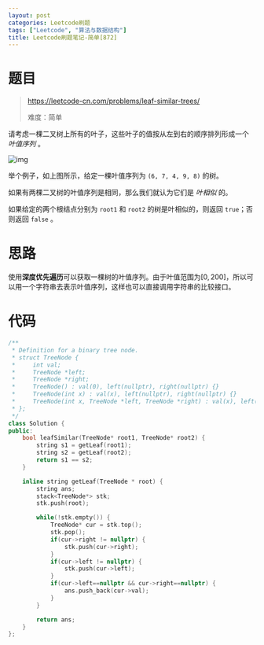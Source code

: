 ```yaml
---
layout: post
categories: Leetcode刷题
tags: ["Leetcode", "算法与数据结构"]
title: Leetcode刷题笔记-简单[872]
---
```


<!-- more -->

# 题目

> https://leetcode-cn.com/problems/leaf-similar-trees/
>
> 难度：简单

请考虑一棵二叉树上所有的叶子，这些叶子的值按从左到右的顺序排列形成一个 *叶值序列* 。

![img](https://s3-lc-upload.s3.amazonaws.com/uploads/2018/07/16/tree.png)

举个例子，如上图所示，给定一棵叶值序列为 `(6, 7, 4, 9, 8)` 的树。

如果有两棵二叉树的叶值序列是相同，那么我们就认为它们是 *叶相似* 的。

如果给定的两个根结点分别为 `root1` 和 `root2` 的树是叶相似的，则返回 `true`；否则返回 `false` 。

# 思路

使用**深度优先遍历**可以获取一棵树的叶值序列。由于叶值范围为$[0,200]$，所以可以用一个字符串去表示叶值序列，这样也可以直接调用字符串的比较接口。

# 代码

```c++
/**
 * Definition for a binary tree node.
 * struct TreeNode {
 *     int val;
 *     TreeNode *left;
 *     TreeNode *right;
 *     TreeNode() : val(0), left(nullptr), right(nullptr) {}
 *     TreeNode(int x) : val(x), left(nullptr), right(nullptr) {}
 *     TreeNode(int x, TreeNode *left, TreeNode *right) : val(x), left(left), right(right) {}
 * };
 */
class Solution {
public:
    bool leafSimilar(TreeNode* root1, TreeNode* root2) {
        string s1 = getLeaf(root1);
        string s2 = getLeaf(root2);
        return s1 == s2;
    }

    inline string getLeaf(TreeNode * root) {
        string ans;
        stack<TreeNode*> stk;
        stk.push(root);

        while(!stk.empty()) {
            TreeNode* cur = stk.top();
            stk.pop();
            if(cur->right != nullptr) {
                stk.push(cur->right);
            }
            if(cur->left != nullptr) {
                stk.push(cur->left);
            }
            if(cur->left==nullptr && cur->right==nullptr) {
                ans.push_back(cur->val);
            }
        }

        return ans;
    }
};
```

